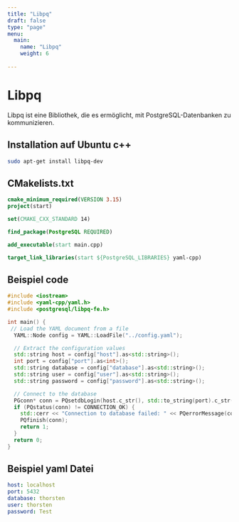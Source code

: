 ```yaml
---
title: "Libpq"
draft: false
type: "page"
menu: 
  main:
    name: "Libpq"
    weight: 6
    
---
```

# Libpq
Libpq ist eine Bibliothek, die es ermöglicht, mit PostgreSQL-Datenbanken zu kommunizieren.
## Installation auf Ubuntu c++
```bash
sudo apt-get install libpq-dev
```
## CMakelists.txt
```cmake
cmake_minimum_required(VERSION 3.15)
project(start)

set(CMAKE_CXX_STANDARD 14)

find_package(PostgreSQL REQUIRED)

add_executable(start main.cpp)

target_link_libraries(start ${PostgreSQL_LIBRARIES} yaml-cpp)
```
## Beispiel code
```c++
#include <iostream>
#include <yaml-cpp/yaml.h>
#include <postgresql/libpq-fe.h>

int main() {
 // Load the YAML document from a file
  YAML::Node config = YAML::LoadFile("../config.yaml");

  // Extract the configuration values
  std::string host = config["host"].as<std::string>();
  int port = config["port"].as<int>();
  std::string database = config["database"].as<std::string>();
  std::string user = config["user"].as<std::string>();
  std::string password = config["password"].as<std::string>();

  // Connect to the database
  PGconn* conn = PQsetdbLogin(host.c_str(), std::to_string(port).c_str(), nullptr, nullptr, database.c_str(), user.c_str(), password.c_str());
  if (PQstatus(conn) != CONNECTION_OK) {
    std::cerr << "Connection to database failed: " << PQerrorMessage(conn) << std::endl;
    PQfinish(conn);
    return 1;
  }
  return 0;
}
```
## Beispiel yaml Datei
```yaml
host: localhost
port: 5432
database: thorsten
user: thorsten
password: Test
```



